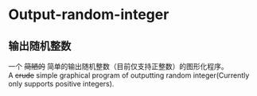 # Output-random-integer
## 输出随机整数
一个 ~~简陋的~~ 简单的输出随机整数（目前仅支持正整数）的图形化程序。  
A ~~crude~~ simple graphical program of outputting random integer(Currently only supports positive integers).
